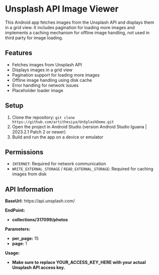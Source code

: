 <!DOCTYPE html>
<html lang="en">
<head>
<meta charset="UTF-8">
<meta name="viewport" content="width=device-width, initial-scale=1.0">
</head>
<body>
<h1>Unsplash API Image Viewer</h1>
<p>This Android app fetches images from the Unsplash API and displays them in a grid view. It includes pagination for loading more images and implements a caching mechanism for offline image handling, not used in third party for image loading.</p>

<h2>Features</h2>
<ul>
<li>Fetches images from Unsplash API</li>
<li>Displays images in a grid view</li>
<li>Pagination support for loading more images</li>
<li>Offline image handling using disk cache</li>
<li>Error handling for network issues</li>
<li>Placeholder loader image</li>
</ul>

<h2>Setup</h2>
<ol>
<li>Clone the repository: <code>git clone https://github.com/artithesiya/UnSplashDemo.git </code></li>
<li>Open the project in Android Studio (version Android Studio Iguana | 2023.2.1 Patch 2 or newer)</li>
<li>Build and run the app on a device or emulator</li>
</ol>

<h2>Permissions</h2>
<ul>
<li><code>INTERNET</code>: Required for network communication</li>
<li><code>WRITE_EXTERNAL_STORAGE</code> / <code>READ_EXTERNAL_STORAGE</code>: Required for caching images from disk</li>
</ul>

<h2>API Information</h2>
<p><strong>BaseUrl:</strong> https://api.unsplash.com/</p>
<p><strong>EndPoint:</strong></p>
<ul>
<li><strong>collections/317099/photos</strong></li>
</ul>
<p><strong>Parameters:</strong></p>
<ul>
<li><strong>per_page:</strong> 15</li>
<li><strong>page:</strong> 1</li>
</ul>
<p><strong>Usage:</strong></p>
<ul>
<li><strong>Make sure to replace YOUR_ACCESS_KEY_HERE with your actual Unsplash API access key.</strong></li>
</ul>

</body>
</html>
